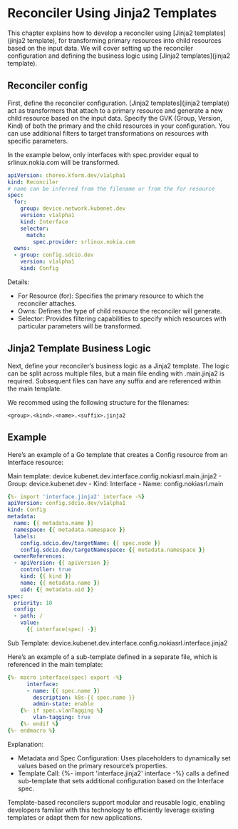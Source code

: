 # Reconciler Using Jinja2 Templates

This chapter explains how to develop a reconciler using [Jinja2 templates](jinja2 template), for transforming primary resources into child resources based on the input data. We will cover setting up the reconciler configuration and defining the business logic using [Jinja2 templates](jinja2 template).

## Reconciler config

First, define the reconciler configuration. [Jinja2 templates](jinja2 template) act as transformers that attach to a primary resource and generate a new child resource based on the input data. Specify the GVK (Group, Version, Kind) of both the primary and the child resources in your configuration. You can use additional filters to target transformations on resources with specific parameters.

In the example below, only interfaces with spec.provider equal to srlinux.nokia.com will be transformed.

```yaml
apiVersion: choreo.kform.dev/v1alpha1
kind: Reconciler
# name can be inferred from the filename or from the for resource
spec: 
  for: 
    group: device.network.kubenet.dev
    version: v1alpha1
    kind: Interface
    selector: 
      match:
        spec.provider: srlinux.nokia.com
  owns:
  - group: config.sdcio.dev
    version: v1alpha1
    kind: Config
```

Details:

- For Resource (for): Specifies the primary resource to which the reconciler attaches.
- Owns: Defines the type of child resource the reconciler will generate.
- Selector: Provides filtering capabilities to specify which resources with particular parameters will be transformed.


## Jinja2 Template Business Logic

Next, define your reconciler’s business logic as a Jinja2 template. The logic can be split across multiple files, but a main file ending with .main.jinja2 is required. Subsequent files can have any suffix and are referenced within the main template.

We recommed using the following structure for the filenames:

`<group>.<kind>.<name>.<suffix>.jinja2`

## Example

Here’s an example of a Go template that creates a Config resource from an Interface resource:

Main template: device.kubenet.dev.interface.config.nokiasrl.main.jinja2
    - Group: device.kubenet.dev
    - Kind: Interface
    - Name: config.nokiasrl.main

```yaml
{%- import 'interface.jinja2' interface -%}
apiVersion: config.sdcio.dev/v1alpha1
kind: Config
metadata:
  name: {{ metadata.name }}
  namespace: {{ metadata.namespace }}
  labels:
    config.sdcio.dev/targetName: {{ spec.node }}
    config.sdcio.dev/targetNamespace: {{ metadata.namespace }}
  ownerReferences:
  - apiVersion: {{ apiVersion }}
    controller: true
    kind: {{ kind }}
    name: {{ metadata.name }}
    uid: {{ metadata.uid }}
spec:
  priority: 10
  config:
  - path: /
    value: 
      {{ interface(spec) -}} 
```

Sub Template: device.kubenet.dev.interface.config.nokiasrl.interface.jinja2

Here’s an example of a sub-template defined in a separate file, which is referenced in the main template:

```yaml
{%- macro interface(spec) export -%}
      interface:
      - name: {{ spec.name }}
        description: k8s-{{ spec.name }}
        admin-state: enable
    {%- if spec.vlanTagging %}
        vlan-tagging: true
    {%- endif %}
{%- endmacro %}
```

Explanation:

- Metadata and Spec Configuration: Uses placeholders to dynamically set values based on the primary resource’s properties.
- Template Call: {%- import 'interface.jinja2' interface -%} calls a defined sub-template that sets additional configuration based on the Interface spec.

Template-based reconcilers support modular and reusable logic, enabling developers familiar with this technology to efficiently leverage existing templates or adapt them for new applications.

[jinja2 template]: https://en.wikipedia.org/wiki/Jinja_(template_engine)
